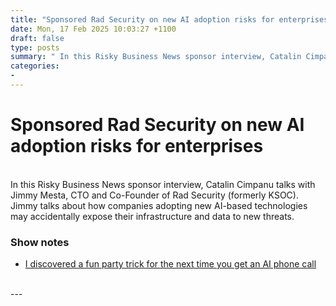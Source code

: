 ```yaml
---
title: "Sponsored Rad Security on new AI adoption risks for enterprises"
date: Mon, 17 Feb 2025 10:03:27 +1100
draft: false
type: posts
summary: " In this Risky Business News sponsor interview, Catalin Cimpanu talks with Jimmy Mesta, CTO and Co-Founder of Rad Security (formerly KSOC). Jimmy"
categories: 
- 
---
```

# Sponsored Rad Security on new AI adoption risks for enterprises


<br/>
In this Risky Business News sponsor interview, Catalin Cimpanu talks with Jimmy Mesta, CTO and Co-Founder of Rad Security (formerly KSOC). Jimmy talks about how companies adopting new AI-based technologies may accidentally expose their infrastructure and data to new threats.

### Show notes

-   [I discovered a fun party trick for the next time you get an AI phone call](https://www.linkedin.com/posts/jimmymesta_i-discovered-a-fun-party-trick-for-the-next-activity-7290513963467816960-qOQn/)

<br/>
---

